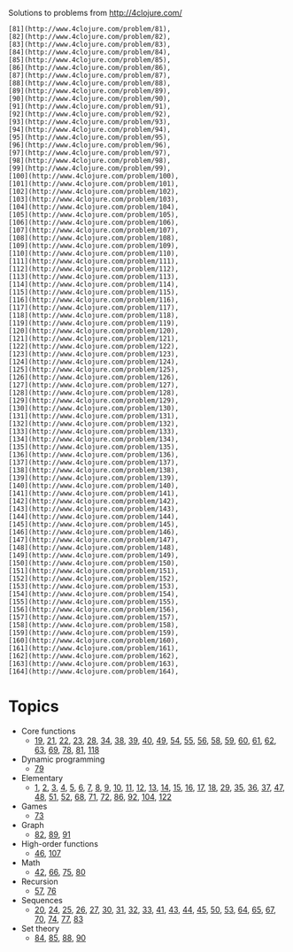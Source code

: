 Solutions to problems from http://4clojure.com/

    [81](http://www.4clojure.com/problem/81),
    [82](http://www.4clojure.com/problem/82),
    [83](http://www.4clojure.com/problem/83),
    [84](http://www.4clojure.com/problem/84),
    [85](http://www.4clojure.com/problem/85),
    [86](http://www.4clojure.com/problem/86),
    [87](http://www.4clojure.com/problem/87),
    [88](http://www.4clojure.com/problem/88),
    [89](http://www.4clojure.com/problem/89),
    [90](http://www.4clojure.com/problem/90),
    [91](http://www.4clojure.com/problem/91),
    [92](http://www.4clojure.com/problem/92),
    [93](http://www.4clojure.com/problem/93),
    [94](http://www.4clojure.com/problem/94),
    [95](http://www.4clojure.com/problem/95),
    [96](http://www.4clojure.com/problem/96),
    [97](http://www.4clojure.com/problem/97),
    [98](http://www.4clojure.com/problem/98),
    [99](http://www.4clojure.com/problem/99),
    [100](http://www.4clojure.com/problem/100),
    [101](http://www.4clojure.com/problem/101),
    [102](http://www.4clojure.com/problem/102),
    [103](http://www.4clojure.com/problem/103),
    [104](http://www.4clojure.com/problem/104),
    [105](http://www.4clojure.com/problem/105),
    [106](http://www.4clojure.com/problem/106),
    [107](http://www.4clojure.com/problem/107),
    [108](http://www.4clojure.com/problem/108),
    [109](http://www.4clojure.com/problem/109),
    [110](http://www.4clojure.com/problem/110),
    [111](http://www.4clojure.com/problem/111),
    [112](http://www.4clojure.com/problem/112),
    [113](http://www.4clojure.com/problem/113),
    [114](http://www.4clojure.com/problem/114),
    [115](http://www.4clojure.com/problem/115),
    [116](http://www.4clojure.com/problem/116),
    [117](http://www.4clojure.com/problem/117),
    [118](http://www.4clojure.com/problem/118),
    [119](http://www.4clojure.com/problem/119),
    [120](http://www.4clojure.com/problem/120),
    [121](http://www.4clojure.com/problem/121),
    [122](http://www.4clojure.com/problem/122),
    [123](http://www.4clojure.com/problem/123),
    [124](http://www.4clojure.com/problem/124),
    [125](http://www.4clojure.com/problem/125),
    [126](http://www.4clojure.com/problem/126),
    [127](http://www.4clojure.com/problem/127),
    [128](http://www.4clojure.com/problem/128),
    [129](http://www.4clojure.com/problem/129),
    [130](http://www.4clojure.com/problem/130),
    [131](http://www.4clojure.com/problem/131),
    [132](http://www.4clojure.com/problem/132),
    [133](http://www.4clojure.com/problem/133),
    [134](http://www.4clojure.com/problem/134),
    [135](http://www.4clojure.com/problem/135),
    [136](http://www.4clojure.com/problem/136),
    [137](http://www.4clojure.com/problem/137),
    [138](http://www.4clojure.com/problem/138),
    [139](http://www.4clojure.com/problem/139),
    [140](http://www.4clojure.com/problem/140),
    [141](http://www.4clojure.com/problem/141),
    [142](http://www.4clojure.com/problem/142),
    [143](http://www.4clojure.com/problem/143),
    [144](http://www.4clojure.com/problem/144),
    [145](http://www.4clojure.com/problem/145),
    [146](http://www.4clojure.com/problem/146),
    [147](http://www.4clojure.com/problem/147),
    [148](http://www.4clojure.com/problem/148),
    [149](http://www.4clojure.com/problem/149),
    [150](http://www.4clojure.com/problem/150),
    [151](http://www.4clojure.com/problem/151),
    [152](http://www.4clojure.com/problem/152),
    [153](http://www.4clojure.com/problem/153),
    [154](http://www.4clojure.com/problem/154),
    [155](http://www.4clojure.com/problem/155),
    [156](http://www.4clojure.com/problem/156),
    [157](http://www.4clojure.com/problem/157),
    [158](http://www.4clojure.com/problem/158),
    [159](http://www.4clojure.com/problem/159),
    [160](http://www.4clojure.com/problem/160),
    [161](http://www.4clojure.com/problem/161),
    [162](http://www.4clojure.com/problem/162),
    [163](http://www.4clojure.com/problem/163),
    [164](http://www.4clojure.com/problem/164),

# Topics

* Core functions
  * [19](http://www.4clojure.com/problem/19),
    [21](http://www.4clojure.com/problem/21),
    [22](http://www.4clojure.com/problem/22),
    [23](http://www.4clojure.com/problem/23),
    [28](http://www.4clojure.com/problem/28),
    [34](http://www.4clojure.com/problem/34),
    [38](http://www.4clojure.com/problem/38),
    [39](http://www.4clojure.com/problem/39),
    [40](http://www.4clojure.com/problem/40),
    [49](http://www.4clojure.com/problem/49),
    [54](http://www.4clojure.com/problem/54),
    [55](http://www.4clojure.com/problem/55),
    [56](http://www.4clojure.com/problem/56),
    [58](http://www.4clojure.com/problem/58),
    [59](http://www.4clojure.com/problem/59),
    [60](http://www.4clojure.com/problem/60),
    [61](http://www.4clojure.com/problem/61),
    [62](http://www.4clojure.com/problem/62),
    [63](http://www.4clojure.com/problem/63),
    [69](http://www.4clojure.com/problem/69),
    [78](http://www.4clojure.com/problem/78),
    [81](http://www.4clojure.com/problem/81),
    [118](http://www.4clojure.com/problem/118)
* Dynamic programming
  * [79](http://www.4clojure.com/problem/79)
* Elementary
  * [1](http://www.4clojure.com/problem/1),
    [2](http://www.4clojure.com/problem/2),
    [3](http://www.4clojure.com/problem/3),
    [4](http://www.4clojure.com/problem/4),
    [5](http://www.4clojure.com/problem/5),
    [6](http://www.4clojure.com/problem/6),
    [7](http://www.4clojure.com/problem/7),
    [8](http://www.4clojure.com/problem/8),
    [9](http://www.4clojure.com/problem/9),
    [10](http://www.4clojure.com/problem/10),
    [11](http://www.4clojure.com/problem/11),
    [12](http://www.4clojure.com/problem/12),
    [13](http://www.4clojure.com/problem/13),
    [14](http://www.4clojure.com/problem/14),
    [15](http://www.4clojure.com/problem/15),
    [16](http://www.4clojure.com/problem/16),
    [17](http://www.4clojure.com/problem/17),
    [18](http://www.4clojure.com/problem/18),
    [29](http://www.4clojure.com/problem/29),
    [35](http://www.4clojure.com/problem/35),
    [36](http://www.4clojure.com/problem/36),
    [37](http://www.4clojure.com/problem/37),
    [47](http://www.4clojure.com/problem/47),
    [48](http://www.4clojure.com/problem/48),
    [51](http://www.4clojure.com/problem/51),
    [52](http://www.4clojure.com/problem/52),
    [68](http://www.4clojure.com/problem/68),
    [71](http://www.4clojure.com/problem/71),
    [72](http://www.4clojure.com/problem/72),
    [86](http://www.4clojure.com/problem/86),
    [92](http://www.4clojure.com/problem/92),
    [104](http://www.4clojure.com/problem/104),
    [122](http://www.4clojure.com/problem/122)
* Games
  * [73](http://www.4clojure.com/problem/73)
* Graph
  * [82](http://www.4clojure.com/problem/82),
    [89](http://www.4clojure.com/problem/89),
    [91](http://www.4clojure.com/problem/91)
* High-order functions
  * [46](http://www.4clojure.com/problem/46),
    [107](http://www.4clojure.com/problem/107)
* Math
  * [42](http://www.4clojure.com/problem/42),
    [66](http://www.4clojure.com/problem/66),
    [75](http://www.4clojure.com/problem/75),
    [80](http://www.4clojure.com/problem/80)
* Recursion
  * [57](http://www.4clojure.com/problem/57),
    [76](http://www.4clojure.com/problem/76)
* Sequences
  * [20](http://www.4clojure.com/problem/20),
    [24](http://www.4clojure.com/problem/24),
    [25](http://www.4clojure.com/problem/25),
    [26](http://www.4clojure.com/problem/26),
    [27](http://www.4clojure.com/problem/27),
    [30](http://www.4clojure.com/problem/30),
    [31](http://www.4clojure.com/problem/31),
    [32](http://www.4clojure.com/problem/32),
    [33](http://www.4clojure.com/problem/33),
    [41](http://www.4clojure.com/problem/41),
    [43](http://www.4clojure.com/problem/43),
    [44](http://www.4clojure.com/problem/44),
    [45](http://www.4clojure.com/problem/45),
    [50](http://www.4clojure.com/problem/50),
    [53](http://www.4clojure.com/problem/53),
    [64](http://www.4clojure.com/problem/64),
    [65](http://www.4clojure.com/problem/65),
    [67](http://www.4clojure.com/problem/67),
    [70](http://www.4clojure.com/problem/70),
    [74](http://www.4clojure.com/problem/74),
    [77](http://www.4clojure.com/problem/77),
    [83](http://www.4clojure.com/problem/83)
* Set theory
  * [84](http://www.4clojure.com/problem/84),
    [85](http://www.4clojure.com/problem/85),
    [88](http://www.4clojure.com/problem/88),
    [90](http://www.4clojure.com/problem/90)